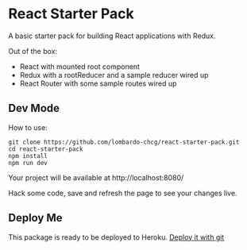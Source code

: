 # React Starter Pack

A basic starter pack for building React applications with Redux.

Out of the box:
* React with mounted root component
* Redux with a rootReducer and a sample reducer wired up
* React Router with some sample routes wired up

## Dev Mode
How to use:

```
git clone https://github.com/lombardo-chcg/react-starter-pack.git
cd react-starter-pack
npm install
npm run dev
```
Your project will be available at http://localhost:8080/

Hack some code, save and refresh the page to see your changes live.

## Deploy Me
This package is ready to be deployed to Heroku.  [Deploy it with git](https://devcenter.heroku.com/articles/git) 
